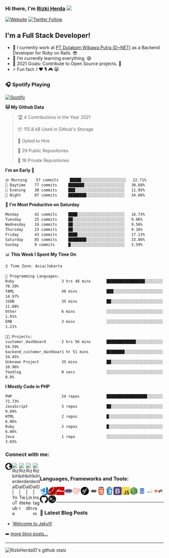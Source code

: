 ### Hi there, I'm [Rizki Herda][website] <img src="https://media.giphy.com/media/hvRJCLFzcasrR4ia7z/giphy.gif" width="25px">
[![Website](https://img.shields.io/website?label=RizkiHerdaID&style=for-the-badge&url=https%3A%2F%2Frizkiherdaid.github.io)](https://rizkiherdaid.github.io/)
[![Twitter Follow](https://img.shields.io/twitter/follow/RizkiHerdaID?color=1DA1F2&logo=twitter&style=for-the-badge)](https://twitter.com/intent/follow?original_referer=https%3A%2F%2Fgithub.com%2FRizkiHerdaID&screen_name=RizkiHerdaID)


## I'm a Full Stack Developer!

- 🔭 I currently work at [PT Dutakom Wibawa Putra (D~NET)][dnet] as a Backend Developer for Ruby on Rails. 😎
- 🌱 I’m currently learning everything. 😅
- 🥅 2021 Goals: Contribute to Open Source projects. 🤩
- ⚡ Fun fact: I ❤ 🎙 🎮 😸

### 🎧 Spotify Playing
[![Spotify](https://spotify-now-playing-rizkiherdaid.vercel.app/api/spotify-playing)](https://open.spotify.com/user/ps3spo8ojmpnslkqhyko8b79g)

<!--START_SECTION:waka-->
**🐱 My Github Data** 

> 🏆 4 Contributions in the Year 2021
 > 
> 📦 115.8 kB Used in Github's Storage 
 > 
> 💼 Opted to Hire
 > 
> 📜 29 Public Repositories 
 > 
> 🔑 18 Private Repositories  
 > 
**I'm an Early 🐤** 

```text
🌞 Morning    57 commits     █████░░░░░░░░░░░░░░░░░░░░   22.71% 
🌆 Daytime    77 commits     ███████░░░░░░░░░░░░░░░░░░   30.68% 
🌃 Evening    30 commits     ███░░░░░░░░░░░░░░░░░░░░░░   11.95% 
🌙 Night      87 commits     ████████░░░░░░░░░░░░░░░░░   34.66%

```
📅 **I'm Most Productive on Saturday** 

```text
Monday       42 commits     ████░░░░░░░░░░░░░░░░░░░░░   16.73% 
Tuesday      25 commits     ██░░░░░░░░░░░░░░░░░░░░░░░   9.96% 
Wednesday    24 commits     ██░░░░░░░░░░░░░░░░░░░░░░░   9.56% 
Thursday     23 commits     ██░░░░░░░░░░░░░░░░░░░░░░░   9.16% 
Friday       43 commits     ████░░░░░░░░░░░░░░░░░░░░░   17.13% 
Saturday     85 commits     ████████░░░░░░░░░░░░░░░░░   33.86% 
Sunday       9 commits      █░░░░░░░░░░░░░░░░░░░░░░░░   3.59%

```


📊 **This Week I Spent My Time On** 

```text
⌚︎ Time Zone: Asia/Jakarta

💬 Programming Languages: 
Ruby                     3 hrs 48 mins       █████████████████░░░░░░░░   70.39% 
YAML                     48 mins             ███░░░░░░░░░░░░░░░░░░░░░░   14.97% 
JSON                     35 mins             ██░░░░░░░░░░░░░░░░░░░░░░░   11.08% 
Other                    6 mins              ░░░░░░░░░░░░░░░░░░░░░░░░░   1.91% 
ERB                      3 mins              ░░░░░░░░░░░░░░░░░░░░░░░░░   1.21%

🐱‍💻 Projects: 
customer_dashboard       2 hrs 56 mins       █████████████░░░░░░░░░░░░   54.59% 
backend_customer_dashboar1 hr 51 mins        ████████░░░░░░░░░░░░░░░░░   34.45% 
Unknown Project          35 mins             ██░░░░░░░░░░░░░░░░░░░░░░░   10.96% 
foodlog                  0 secs              ░░░░░░░░░░░░░░░░░░░░░░░░░   0.0%

```

**I Mostly Code in PHP** 

```text
PHP                      24 repos            ██████████████████░░░░░░░   72.73% 
JavaScript               3 repos             ██░░░░░░░░░░░░░░░░░░░░░░░   9.09% 
HTML                     2 repos             █░░░░░░░░░░░░░░░░░░░░░░░░   6.06% 
Ruby                     2 repos             █░░░░░░░░░░░░░░░░░░░░░░░░   6.06% 
Java                     1 repo              ░░░░░░░░░░░░░░░░░░░░░░░░░   3.03%

```



<!--END_SECTION:waka-->

### Connect with me:

[<img align="left" alt="RizkiHerdaID" width="22px" src="https://raw.githubusercontent.com/iconic/open-iconic/master/svg/globe.svg" />][website]
[<img align="left" alt="RizkiHerdaID | YouTube" width="22px" src="https://cdn.jsdelivr.net/npm/simple-icons@v3/icons/youtube.svg" />][youtube]
[<img align="left" alt="RizkiHerdaID | Twitter" width="22px" src="https://cdn.jsdelivr.net/npm/simple-icons@v3/icons/twitter.svg" />][twitter]
[<img align="left" alt="RizkiHerdaID | LinkedIn" width="22px" src="https://cdn.jsdelivr.net/npm/simple-icons@v3/icons/linkedin.svg" />][linkedin]
[<img align="left" alt="RizkiHerdaID | Instagram" width="22px" src="https://cdn.jsdelivr.net/npm/simple-icons@v3/icons/instagram.svg" />][instagram]

<br />

### Languages, Frameworks and Tools:

[<img align="left" alt="Visual Studio Code" width="26px" src="https://raw.githubusercontent.com/github/explore/80688e429a7d4ef2fca1e82350fe8e3517d3494d/topics/visual-studio-code/visual-studio-code.png" />][website]
[<img align="left" alt="Ruby" width="26px" src="https://raw.githubusercontent.com/github/explore/80688e429a7d4ef2fca1e82350fe8e3517d3494d/topics/ruby/ruby.png" />][website]
[<img align="left" alt="Rails" width="26px" src="https://raw.githubusercontent.com/github/explore/80688e429a7d4ef2fca1e82350fe8e3517d3494d/topics/rails/rails.png" />][website]
[<img align="left" alt="PHP" width="26px" src="https://raw.githubusercontent.com/github/explore/80688e429a7d4ef2fca1e82350fe8e3517d3494d/topics/php/php.png" />][website]
[<img align="left" alt="Laravel" width="26px" src="https://raw.githubusercontent.com/github/explore/80688e429a7d4ef2fca1e82350fe8e3517d3494d/topics/laravel/laravel.png" />][website]
[<img align="left" alt="Symfony" width="26px" src="https://raw.githubusercontent.com/github/explore/80688e429a7d4ef2fca1e82350fe8e3517d3494d/topics/symfony/symfony.png" />][website]
[<img align="left" alt="Go" width="26px" src="https://raw.githubusercontent.com/github/explore/80688e429a7d4ef2fca1e82350fe8e3517d3494d/topics/go/go.png" />][website]
[<img align="left" alt="HTML5" width="26px" src="https://raw.githubusercontent.com/github/explore/80688e429a7d4ef2fca1e82350fe8e3517d3494d/topics/html/html.png" />][website]
[<img align="left" alt="CSS3" width="26px" src="https://raw.githubusercontent.com/github/explore/80688e429a7d4ef2fca1e82350fe8e3517d3494d/topics/css/css.png" />][website]
[<img align="left" alt="Boostrap" width="26px" src="https://raw.githubusercontent.com/github/explore/80688e429a7d4ef2fca1e82350fe8e3517d3494d/topics/bootstrap/bootstrap.png" />][website]
[<img align="left" alt="JavaScript" width="26px" src="https://raw.githubusercontent.com/github/explore/80688e429a7d4ef2fca1e82350fe8e3517d3494d/topics/javascript/javascript.png" />][website]
[<img align="left" alt="Node.js" width="26px" src="https://raw.githubusercontent.com/github/explore/80688e429a7d4ef2fca1e82350fe8e3517d3494d/topics/nodejs/nodejs.png" />][website]
[<img align="left" alt="SQL" width="26px" src="https://raw.githubusercontent.com/github/explore/80688e429a7d4ef2fca1e82350fe8e3517d3494d/topics/sql/sql.png" />][website]
[<img align="left" alt="MySQL" width="26px" src="https://raw.githubusercontent.com/github/explore/80688e429a7d4ef2fca1e82350fe8e3517d3494d/topics/mysql/mysql.png" />][website]
[<img align="left" alt="Git" width="26px" src="https://raw.githubusercontent.com/github/explore/80688e429a7d4ef2fca1e82350fe8e3517d3494d/topics/git/git.png" />][website]
[<img align="left" alt="GitHub" width="26px" src="https://raw.githubusercontent.com/github/explore/78df643247d429f6cc873026c0622819ad797942/topics/github/github.png" />][website]
[<img align="left" alt="HTML5" width="26px" src="https://raw.githubusercontent.com/github/explore/80688e429a7d4ef2fca1e82350fe8e3517d3494d/topics/terminal/terminal.png" />][website]

<br />
<br />

---

### 📕 Latest Blog Posts

<!-- BLOG-POST-LIST:START -->
- [Welcome to Jekyll!](https://rizkiherdaid.github.io/jekyll/update/2020/08/14/welcome-to-jekyll.html)
<!-- BLOG-POST-LIST:END -->

➡️ [more blog posts...](https://rizkiherdaid.github.io)

---

![RizkiHerdaID's github stats](https://github-readme-stats.rizkiherdaid.vercel.app/api?username=RizkiHerdaID&count_private=true&show_icons=true)

[website]: https://rizkiherdaid.github.io
[dnet]: http://dnetprovider.id
[twitter]: https://twitter.com/RizkiHerdaID
[youtube]: https://www.youtube.com/channel/UCUCmGb5NJcm3xWB4xDliZ_Q
[instagram]: https://instagram.com/RizkiHerdaID
[linkedin]: https://linkedin.com/in/RizkiHerdaID
